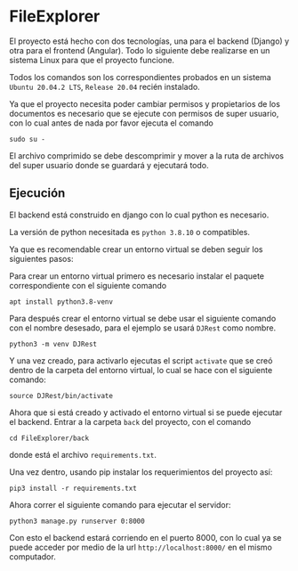 # FileExplorer

El proyecto está hecho con dos tecnologías, una para el backend (Django) y otra para el frontend (Angular).
Todo lo siguiente debe realizarse en un sistema Linux para que el proyecto funcione.

Todos los comandos son los correspondientes probados en un sistema `Ubuntu 20.04.2 LTS`, `Release 20.04` recién instalado.

Ya que el proyecto necesita poder cambiar permisos y propietarios de los documentos es necesario que se ejecute con permisos de super usuario, con lo cual antes de nada por favor ejecuta el comando
```
sudo su -
```
El archivo comprimido se debe descomprimir y mover a la ruta de archivos del super usuario donde se guardará y ejecutará todo.

## Ejecución

El backend está construido en django con lo cual python es necesario.

La versión de python necesitada es `python 3.8.10` o compatibles.

Ya que es recomendable crear un entorno virtual se deben seguir los siguientes pasos:

Para crear un entorno virtual primero es necesario instalar el paquete correspondiente con el siguiente comando

```
apt install python3.8-venv
```

Para después crear el entorno virtual se debe usar el siguiente comando con el nombre desesado, para el ejemplo se usará `DJRest` como nombre.

```
python3 -m venv DJRest
```
Y una vez creado, para activarlo ejecutas el script `activate` que se creó dentro de la carpeta del entorno virtual, lo cual se hace con el siguiente comando:

```
source DJRest/bin/activate
```

Ahora que si está creado y activado el entorno virtual si se puede ejecutar el backend.
Entrar a la carpeta `back` del proyecto, con el comando
```
cd FileExplorer/back
```
donde está el archivo `requirements.txt`.

Una vez dentro, usando pip instalar los requerimientos del proyecto así:

```
pip3 install -r requirements.txt
```

Ahora correr el siguiente comando para ejecutar el servidor:

```
python3 manage.py runserver 0:8000
```

Con esto el backend estará corriendo en el puerto 8000, con lo cual ya se puede acceder por medio de la url `http://localhost:8000/` en el mismo computador.
